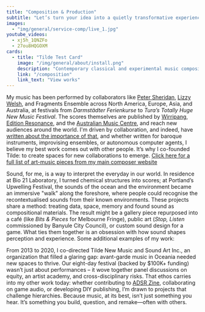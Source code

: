```yaml
---
title: "Composition & Production"
subtitle: "Let’s turn your idea into a quietly transformative experience that is creatively uncompromising."
images:
  - "img/general/service-comp/live_1.jpg"
youtube_videos:
  - xj5h_1QNZFo
  - 27ou8HQGOXM
cards:
  - title: "Tilde Test Card"
    image: "/img/general/about/install.png"
    description: "Contemporary classical and experimental music composition"
    link: "/composition"
    link_text: "View works"
---
```

My music has been performed by collaborators like [Peter Sheridan](https://www.marriedflutes.net/), [Lizzy Welsh](https://www.lizzywelsh.com/), and Fragments Ensemble across North America, Europe, Asia, and Australia, at festivals from *Darmstädter Ferienkurse* to *Tura’s Totally Huge New Music Festival*. The scores themselves are published by [Wirripang](https://www.australiancomposers.com), [Edition Resonance](https://www.edition-resonance.xyz), and the [Australian Music Centre](https://www.australianmusiccentre.com.au), and reach new audiences around the world. I'm driven by collaboration, and indeed, have [written about the importance of that](https://www.cambridgescholars.com/product/978-1-5275-0577-3), and whether written for baroque instruments, improvising ensembles, or autonomous computer agents, I believe my best work comes out with other people. It’s why I co-founded Tilde: to create spaces for new collaborations to emerge.  [Click here for a full list of art-music pieces from my main composer website](https://www.vgiles.net/music)

Sound, for me, is a way to interpret the everyday in our world. In residence at Bio 21 Laboratory, I turned chemical structures into scores; at Portland’s Upwelling Festival, the sounds of the ocean and the environment became an immersive "walk" along the foreshore, where people could recognise the recontextualised sounds from their known environments. These projects share a method: treating data, space, memory and found sound as compositional materials. The result might be a gallery piece repurposed into a café (like *Bits & Pieces* for Melbourne Fringe), public art (*Stop, Listen* commissioned by Banyule City Council), or custom sound design for a game. What ties them together is an obsession with how sound shapes perception and experience. Some additional examples of my work: <!--{{< vimeo 115776067 >}} {{< youtube j1fcM-cYqNw >}} {{< youtube VqF2bwm9Ku8 >}} -->

From 2013 to 2020, I co-directed Tilde New Music and Sound Art Inc., an organization that filled a glaring gap: avant-garde music in Oceania needed new spaces to thrive. Our eight-day festival (backed by $100K+ funding) wasn’t just about performances – it wove together panel discussions on equity, an artist academy, and cross-disciplinary risks. That ethos carries into my other work today: whether contributing to [ADSR Zine](https://www.adsrzine.com/), collaborating on game audio, or developing DIY publishing, I’m drawn to projects that challenge hierarchies. Because music, at its best, isn’t just something you hear. It’s something you build, question, and remake—often with others.  <!-- {{< youtube 27ou8HQGOXM >}} -->
